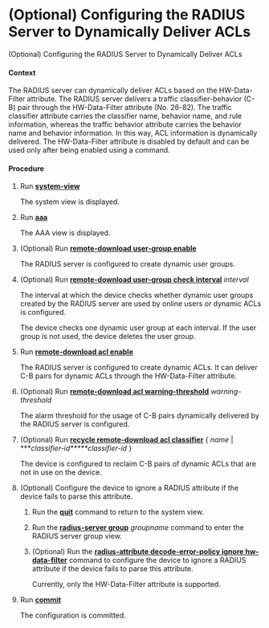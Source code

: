 (Optional) Configuring the RADIUS Server to Dynamically Deliver ACLs
====================================================================

(Optional) Configuring the RADIUS Server to Dynamically Deliver ACLs

#### Context

The RADIUS server can dynamically deliver ACLs based on the HW-Data-Filter attribute. The RADIUS server delivers a traffic classifier-behavior (C-B) pair through the HW-Data-Filter attribute (No. 26-82). The traffic classifier attribute carries the classifier name, behavior name, and rule information, whereas the traffic behavior attribute carries the behavior name and behavior information. In this way, ACL information is dynamically delivered. The HW-Data-Filter attribute is disabled by default and can be used only after being enabled using a command.


#### Procedure

1. Run [**system-view**](cmdqueryname=system-view)
   
   
   
   The system view is displayed.
2. Run [**aaa**](cmdqueryname=aaa)
   
   
   
   The AAA view is displayed.
3. (Optional) Run [**remote-download user-group enable**](cmdqueryname=remote-download+user-group+enable)
   
   
   
   The RADIUS server is configured to create dynamic user groups.
4. (Optional) Run [**remote-download user-group check interval**](cmdqueryname=remote-download+user-group+check+interval) *interval*
   
   
   
   The interval at which the device checks whether dynamic user groups created by the RADIUS server are used by online users or dynamic ACLs is configured.
   
   
   
   The device checks one dynamic user group at each interval. If the user group is not used, the device deletes the user group.
5. Run [**remote-download acl enable**](cmdqueryname=remote-download+acl+enable)
   
   
   
   The RADIUS server is configured to create dynamic ACLs. It can deliver C-B pairs for dynamic ACLs through the HW-Data-Filter attribute.
6. (Optional) Run [**remote-download acl warning-threshold**](cmdqueryname=remote-download+acl+warning-threshold) *warning-threshold*
   
   
   
   The alarm threshold for the usage of C-B pairs dynamically delivered by the RADIUS server is configured.
7. (Optional) Run [**recycle remote-download acl classifier**](cmdqueryname=recycle+remote-download+acl+classifier) { *name* | ****classifier-id*****classifier-id* }
   
   
   
   The device is configured to reclaim C-B pairs of dynamic ACLs that are not in use on the device.
8. (Optional) Configure the device to ignore a RADIUS attribute if the device fails to parse this attribute.
   
   
   1. Run the [**quit**](cmdqueryname=quit) command to return to the system view.
   2. Run the [**radius-server group**](cmdqueryname=radius-server+group) *groupname* command to enter the RADIUS server group view.
   3. (Optional) Run the [**radius-attribute decode-error-policy ignore hw-data-filter**](cmdqueryname=radius-attribute+decode-error-policy+ignore+hw-data-filter) command to configure the device to ignore a RADIUS attribute if the device fails to parse this attribute.
      
      Currently, only the HW-Data-Filter attribute is supported.
9. Run [**commit**](cmdqueryname=commit)
   
   
   
   The configuration is committed.